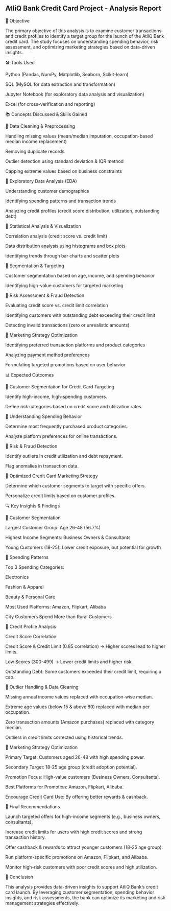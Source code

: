 ## AtliQ Bank Credit Card Project - Analysis Report

📌 Objective

The primary objective of this analysis is to examine customer transactions and credit profiles to identify a target group for the launch of the AtliQ Bank credit card. The study focuses on understanding spending behavior, risk assessment, and optimizing marketing strategies based on data-driven insights.

🛠 Tools Used

Python (Pandas, NumPy, Matplotlib, Seaborn, Scikit-learn)

SQL (MySQL for data extraction and transformation)

Jupyter Notebook (for exploratory data analysis and visualization)

Excel (for cross-verification and reporting)

📚 Concepts Discussed & Skills Gained

📌 Data Cleaning & Preprocessing

Handling missing values (mean/median imputation, occupation-based median income replacement)

Removing duplicate records

Outlier detection using standard deviation & IQR method

Capping extreme values based on business constraints

📌 Exploratory Data Analysis (EDA)

Understanding customer demographics

Identifying spending patterns and transaction trends

Analyzing credit profiles (credit score distribution, utilization, outstanding debt)

📌 Statistical Analysis & Visualization

Correlation analysis (credit score vs. credit limit)

Data distribution analysis using histograms and box plots

Identifying trends through bar charts and scatter plots

📌 Segmentation & Targeting

Customer segmentation based on age, income, and spending behavior

Identifying high-value customers for targeted marketing

📌 Risk Assessment & Fraud Detection

Evaluating credit score vs. credit limit correlation

Identifying customers with outstanding debt exceeding their credit limit

Detecting invalid transactions (zero or unrealistic amounts)

📌 Marketing Strategy Optimization

Identifying preferred transaction platforms and product categories

Analyzing payment method preferences

Formulating targeted promotions based on user behavior

📊 Expected Outcomes

🔹 Customer Segmentation for Credit Card Targeting

Identify high-income, high-spending customers.

Define risk categories based on credit score and utilization rates.

🔹 Understanding Spending Behavior

Determine most frequently purchased product categories.

Analyze platform preferences for online transactions.

🔹 Risk & Fraud Detection

Identify outliers in credit utilization and debt repayment.

Flag anomalies in transaction data.

🔹 Optimized Credit Card Marketing Strategy

Determine which customer segments to target with specific offers.

Personalize credit limits based on customer profiles.

🔍 Key Insights & Findings

🔹 Customer Segmentation

Largest Customer Group: Age 26-48 (56.7%)

Highest Income Segments: Business Owners & Consultants

Young Customers (18-25): Lower credit exposure, but potential for growth

🔹 Spending Patterns

Top 3 Spending Categories:

Electronics

Fashion & Apparel

Beauty & Personal Care

Most Used Platforms: Amazon, Flipkart, Alibaba

City Customers Spend More than Rural Customers

🔹 Credit Profile Analysis

Credit Score Correlation:

Credit Score & Credit Limit (0.85 correlation) → Higher scores lead to higher limits.

Low Scores (300-499) → Lower credit limits and higher risk.

Outstanding Debt: Some customers exceeded their credit limit, requiring a cap.

🔹 Outlier Handling & Data Cleaning

Missing annual income values replaced with occupation-wise median.

Extreme age values (below 15 & above 80) replaced with median per occupation.

Zero transaction amounts (Amazon purchases) replaced with category median.

Outliers in credit limits corrected using historical trends.

🔹 Marketing Strategy Optimization

Primary Target: Customers aged 26-48 with high spending power.

Secondary Target: 18-25 age group (credit adoption potential).

Promotion Focus: High-value customers (Business Owners, Consultants).

Best Platforms for Promotion: Amazon, Flipkart, Alibaba.

Encourage Credit Card Use: By offering better rewards & cashback.

🎯 Final Recommendations

Launch targeted offers for high-income segments (e.g., business owners, consultants).

Increase credit limits for users with high credit scores and strong transaction history.

Offer cashback & rewards to attract younger customers (18-25 age group).

Run platform-specific promotions on Amazon, Flipkart, and Alibaba.

Monitor high-risk customers with poor credit scores and high utilization.

📌 Conclusion

This analysis provides data-driven insights to support AtliQ Bank’s credit card launch. By leveraging customer segmentation, spending behavior insights, and risk assessments, the bank can optimize its marketing and risk management strategies effectively.
